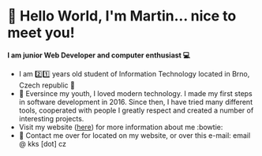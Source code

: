 # 👀 Hello World, I'm Martin... nice to meet you!

**I am junior Web Developer and computer enthusiast :computer:**
- I am :two::one: years old student of Information Technology located in Brno, Czech republic :school:
- 👶 Eversince my youth, I loved modern technology. I made my first steps in software development in 2016. Since then, I have tried many different tools, cooperated with people I greatly respect and created a number of interesting projects.
- Visit my website ([here](kafekoala.wz.cz)) for more information about me :bowtie:
- :e-mail: Contact me over for located on my website, or over this e-mail: email @ kks [dot] cz

<!---
martafonekVOLE/martafonekVOLE is a ✨ special ✨ repository because its `README.md` (this file) appears on your GitHub profile.
You can click the Preview link to take a look at your changes.
--->
